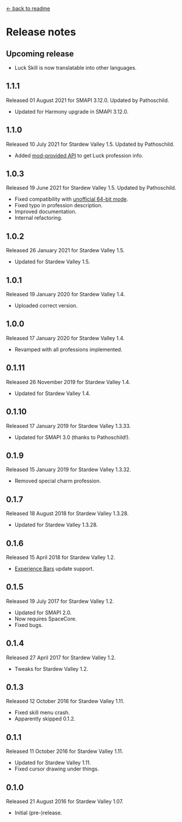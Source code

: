 ﻿﻿[← back to readme](README.md)

# Release notes
## Upcoming release
* Luck Skill is now translatable into other languages.

## 1.1.1
Released 01 August 2021 for SMAPI 3.12.0. Updated by Pathoschild.

* Updated for Harmony upgrade in SMAPI 3.12.0.

## 1.1.0
Released 10 July 2021 for Stardew Valley 1.5. Updated by Pathoschild.

* Added [mod-provided API](https://stardewvalleywiki.com/Modding:Modder_Guide/APIs/Integrations) to get Luck profession info.

## 1.0.3
Released 19 June 2021 for Stardew Valley 1.5. Updated by Pathoschild.

* Fixed compatibility with [unofficial 64-bit mode](https://stardewvalleywiki.com/Modding:Migrate_to_64-bit_on_Windows).
* Fixed typo in profession description.
* Improved documentation.
* Internal refactoring.

## 1.0.2
Released 26 January 2021 for Stardew Valley 1.5.

* Updated for Stardew Valley 1.5.

## 1.0.1
Released 19 January 2020 for Stardew Valley 1.4.

* Uploaded correct version.

## 1.0.0
Released 17 January 2020 for Stardew Valley 1.4.

* Revamped with all professions implemented.


## 0.1.11
Released 26 November 2019 for Stardew Valley 1.4.

* Updated for Stardew Valley 1.4.

## 0.1.10
Released 17 January 2019 for Stardew Valley 1.3.33.

* Updated for SMAPI 3.0 (thanks to Pathoschild!).

## 0.1.9
Released 15 January 2019 for Stardew Valley 1.3.32.

* Removed special charm profession.

## 0.1.7
Released 18 August 2018 for Stardew Valley 1.3.28.

* Updated for Stardew Valley 1.3.28.

## 0.1.6
Released 15 April 2018 for Stardew Valley 1.2.

* [Experience Bars](https://www.nexusmods.com/stardewvalley/mods/509) update support.

## 0.1.5
Released 19 July 2017 for Stardew Valley 1.2.

* Updated for SMAPI 2.0.
* Now requires SpaceCore.
* Fixed bugs.

## 0.1.4
Released 27 April 2017 for Stardew Valley 1.2.

* Tweaks for Stardew Valley 1.2.


## 0.1.3
Released 12 October 2016 for Stardew Valley 1.11.

* Fixed skill menu crash.
* Apparently skipped 0.1.2.

## 0.1.1
Released 11 October 2016 for Stardew Valley 1.11.

* Updated for Stardew Valley 1.11.
* Fixed cursor drawing under things.

## 0.1.0
Released 21 August 2016 for Stardew Valley 1.07.

* Initial (pre-)release.
